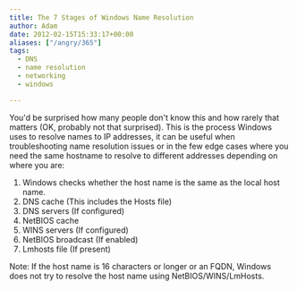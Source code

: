```yaml
---
title: The 7 Stages of Windows Name Resolution
author: Adam
date: 2012-02-15T15:33:17+00:00
aliases: ["/angry/365"]
tags:
  - DNS
  - name resolution
  - networking
  - windows

---
```

You'd be surprised how many people don't know this and how rarely that matters (OK, probably not that surprised). This is the process Windows uses to resolve names to IP addresses, it can be useful when troubleshooting name resolution issues or in the few edge cases where you need the same hostname to resolve to different addresses depending on where you are:

  1. Windows checks whether the host name is the same as the local host name.
  2. DNS cache (This includes the Hosts file)
  3. DNS servers (If configured)
  4. NetBIOS cache
  5. WINS servers (If configured)
  6. NetBIOS broadcast (If enabled)
  7. Lmhosts file (If present)

Note: If the host name is 16 characters or longer or an FQDN, Windows does not try to resolve the host name using NetBIOS/WINS/LmHosts.
